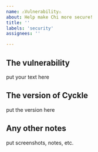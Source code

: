 ```yaml
---
name: ⚠️Vulnerability⚠️
about: Help make Chi more secure!
title: ''
labels: 'security'
assignees: ''

---
```


## The vulnerability
put your text here
## The version of Cyckle
put the version here
## Any other notes
put screenshots, notes, etc.
